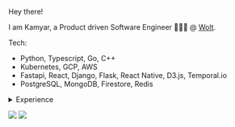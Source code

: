 Hey there!

I am Kamyar, a Product driven Software Engineer 🧙🏽‍♂️ @ [Wolt](http://wolt.com/).

Tech:
- Python, Typescript, Go, C++
- Kubernetes, GCP, AWS
- Fastapi, React, Django, Flask, React Native, D3.js, Temporal.io
- PostgreSQL, MongoDB, Firestore, Redis

<details>
  <summary>Experience</summary>

  #### Software Engineer @ [Wolt](https://wolt.com/)
  1. Working inside Consumer Platform team and helping teams around us deliver features to our customer more efficiently.
  2. Python, Fastapi, Flask, AWS, Terraform, Kubernetes 
  3. <More to come ✨>

  #### Software Engineer @ [Delivery Hero](https://www.datadoghq.com/)
  1. Worked inside the greater Software Delivery App Team on Experiments Platform to actualize the next generation of feature flagging at Datadog. Given the high scale and sensitivity of the projects that would use it, we had a special focus on Scalability, Performance and Developer Experience which as a team of 2 Engineers + TL we managed to deliver and onboard teams. 
  2. Go, React, Python, Kubernetes, Typescript, Terraform, Temporal.io
  3. Collaborated with engineers accross the company to prioritize potential requests depending on the impact and value they will bring.
  4. Planned, executed and iterated through several Alpha and Beta releases.  
  5. Experiment Documentation and Developer Experience was praised multiple times both privately and in Engineering All-hands, which eliminated the any need for convincing people as teams clearly experienced the benefits during multiple demos we gave to the wider engineering org.  
  6. Authored a company wide migration guide book for de-risking service and data migrations.  
  7. Experiments as of late 2022 was achieving 1M evaluations/min with a 88μs 99 percentile latency without any performance bottlenecks in sight.

  #### Senior Software Engineer @ [Delivery Hero](https://https://www.deliveryhero.com/)
  1. Helped design, implement and run our Helpcenter that is serving customers around the world in 40+ coutnries.
  2. Python, Flask, Kubernetes, Javascript, React, Firestore, GCP
  3. Spearheaded design discussion into everchanging requirements and new feature that would help us serve our customers even better.
  4. Mentored other engineers, Gave presentations in various topics, Helped adopt a more sustainable approach to sfotware development.
  #### Senior Software Engineer @ [Celo / CLabs](https://celo.org/) helping them on [the mission to Bank the Unbanked](https://www.youtube.com/watch?v=kKggE5OvyhE). 
  1. Building a Mobile wallet app for crypto currencies with a focus on UX, also helped build some small backend services.
  2. Javascript, React Native, Redux, Saga, Nodejs, GraphQL, k8s, GKE, GCP 
  3. [Introducing Valora](https://medium.com/celoorg/introducing-valora-98e6c59bb5c5)
  4. [Techcrunch: Alliance for properity](https://techcrunch.com/2020/03/11/celo-alliance-for-prosperity/)
  #### Software Engineer @ [Delivery Hero Germany](https://www.deliveryhero.com/)
  1. Working in the backend team on our main legacy monolith 👨🏼‍🚒 that powered pizza.de and lieferheld.de, helped design, build, run.
  2. Python, Django, Flask, Javascript, Jquery, React, Redux, AWS, Docker, PostgresDB
  3. [Techcrunch: Sold to Lieferando](https://techcrunch.com/2018/12/21/takeaway-delivery-hero-gobble-gobble/)
  #### Software Engineer @ Scorebeyond
  1. Fullstack Engineer helping students ace [SAT](https://en.wikipedia.org/wiki/SAT) & [ACT](https://en.wikipedia.org/wiki/ACT_(test)) exams 📚.
  2. Python, Django, Javascript, React, AWS, MongoDB, PostgresDB
  3. [Techcrunch: Acquired by LinkedIn](https://techcrunch.com/2019/09/17/linkedin-launches-skills-assessments-tests-that-let-you-beef-up-your-credentials-for-job-hunting/)
  #### Software Engineer @ ISSD
  1. Fullstack Engineer developing a smart junction management system to optimize traffic lights🚦 using vehicle detection(image processing).
  2. Qt, C++, Python, Bottle.py, Javascript, Angularjs, D3.js, OpenCV, Ansible, Systemd, dpkg, Ubuntu/Debian, 
</details>

![](https://komarev.com/ghpvc/?username=kamyar)
![](https://hit.yhype.me/github/profile?user_id=932743)

